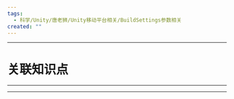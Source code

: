 ```yaml
---
tags:
  - 科学/Unity/唐老狮/Unity移动平台相关/BuildSettings参数相关
created: ""
---
```


---
# 关联知识点



---




---
